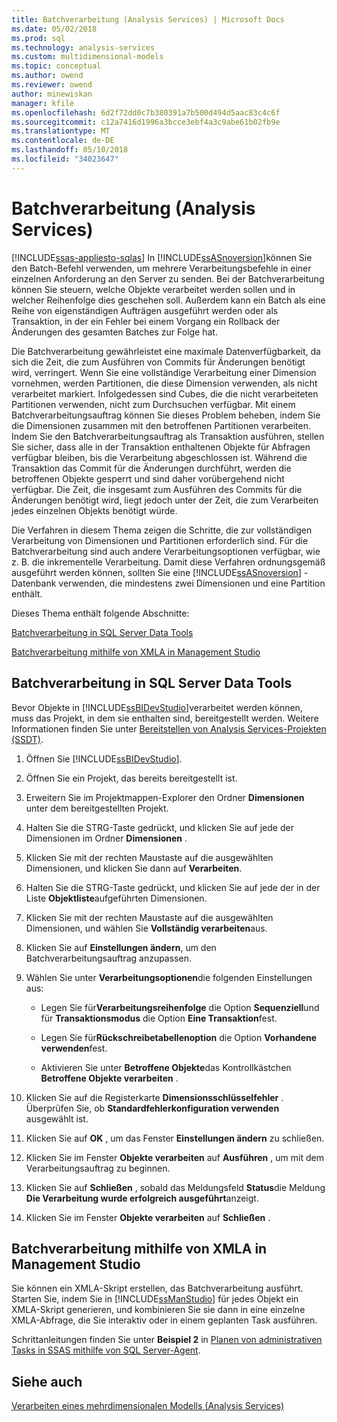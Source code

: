 ```yaml
---
title: Batchverarbeitung (Analysis Services) | Microsoft Docs
ms.date: 05/02/2018
ms.prod: sql
ms.technology: analysis-services
ms.custom: multidimensional-models
ms.topic: conceptual
ms.author: owend
ms.reviewer: owend
author: minewiskan
manager: kfile
ms.openlocfilehash: 6d2f72dd0c7b380391a7b500d494d5aac83c4c6f
ms.sourcegitcommit: c12a7416d1996a3bcce3ebf4a3c9abe61b02fb9e
ms.translationtype: MT
ms.contentlocale: de-DE
ms.lasthandoff: 05/10/2018
ms.locfileid: "34023647"
---
```

# <a name="batch-processing-analysis-services"></a>Batchverarbeitung (Analysis Services)
[!INCLUDE[ssas-appliesto-sqlas](../../includes/ssas-appliesto-sqlas.md)]
  In [!INCLUDE[ssASnoversion](../../includes/ssasnoversion-md.md)]können Sie den Batch-Befehl verwenden, um mehrere Verarbeitungsbefehle in einer einzelnen Anforderung an den Server zu senden. Bei der Batchverarbeitung können Sie steuern, welche Objekte verarbeitet werden sollen und in welcher Reihenfolge dies geschehen soll. Außerdem kann ein Batch als eine Reihe von eigenständigen Aufträgen ausgeführt werden oder als Transaktion, in der ein Fehler bei einem Vorgang ein Rollback der Änderungen des gesamten Batches zur Folge hat.  
  
 Die Batchverarbeitung gewährleistet eine maximale Datenverfügbarkeit, da sich die Zeit, die zum Ausführen von Commits für Änderungen benötigt wird, verringert. Wenn Sie eine vollständige Verarbeitung einer Dimension vornehmen, werden Partitionen, die diese Dimension verwenden, als nicht verarbeitet markiert. Infolgedessen sind Cubes, die die nicht verarbeiteten Partitionen verwenden, nicht zum Durchsuchen verfügbar. Mit einem Batchverarbeitungsauftrag können Sie dieses Problem beheben, indem Sie die Dimensionen zusammen mit den betroffenen Partitionen verarbeiten. Indem Sie den Batchverarbeitungsauftrag als Transaktion ausführen, stellen Sie sicher, dass alle in der Transaktion enthaltenen Objekte für Abfragen verfügbar bleiben, bis die Verarbeitung abgeschlossen ist. Während die Transaktion das Commit für die Änderungen durchführt, werden die betroffenen Objekte gesperrt und sind daher vorübergehend nicht verfügbar. Die Zeit, die insgesamt zum Ausführen des Commits für die Änderungen benötigt wird, liegt jedoch unter der Zeit, die zum Verarbeiten jedes einzelnen Objekts benötigt würde.  
  
 Die Verfahren in diesem Thema zeigen die Schritte, die zur vollständigen Verarbeitung von Dimensionen und Partitionen erforderlich sind. Für die Batchverarbeitung sind auch andere Verarbeitungsoptionen verfügbar, wie z. B. die inkrementelle Verarbeitung. Damit diese Verfahren ordnungsgemäß ausgeführt werden können, sollten Sie eine [!INCLUDE[ssASnoversion](../../includes/ssasnoversion-md.md)] -Datenbank verwenden, die mindestens zwei Dimensionen und eine Partition enthält.  
  
 Dieses Thema enthält folgende Abschnitte:  
  
 [Batchverarbeitung in SQL Server Data Tools](#bkmk_ssdt)  
  
 [Batchverarbeitung mithilfe von XMLA in Management Studio](#bkmk_xmla)  
  
##  <a name="bkmk_ssdt"></a> Batchverarbeitung in SQL Server Data Tools  
 Bevor Objekte in [!INCLUDE[ssBIDevStudio](../../includes/ssbidevstudio-md.md)]verarbeitet werden können, muss das Projekt, in dem sie enthalten sind, bereitgestellt werden. Weitere Informationen finden Sie unter [Bereitstellen von Analysis Services-Projekten &#40;SSDT&#41;](../../analysis-services/multidimensional-models/deploy-analysis-services-projects-ssdt.md).  
  
1.  Öffnen Sie [!INCLUDE[ssBIDevStudio](../../includes/ssbidevstudio-md.md)].  
  
2.  Öffnen Sie ein Projekt, das bereits bereitgestellt ist.  
  
3.  Erweitern Sie im Projektmappen-Explorer den Ordner **Dimensionen** unter dem bereitgestellten Projekt.  
  
4.  Halten Sie die STRG-Taste gedrückt, und klicken Sie auf jede der Dimensionen im Ordner **Dimensionen** .  
  
5.  Klicken Sie mit der rechten Maustaste auf die ausgewählten Dimensionen, und klicken Sie dann auf **Verarbeiten**.  
  
6.  Halten Sie die STRG-Taste gedrückt, und klicken Sie auf jede der in der Liste **Objektliste**aufgeführten Dimensionen.  
  
7.  Klicken Sie mit der rechten Maustaste auf die ausgewählten Dimensionen, und wählen Sie **Vollständig verarbeiten**aus.  
  
8.  Klicken Sie auf **Einstellungen ändern**, um den Batchverarbeitungsauftrag anzupassen.  
  
9. Wählen Sie unter **Verarbeitungsoptionen**die folgenden Einstellungen aus:  
  
    -   Legen Sie für**Verarbeitungsreihenfolge** die Option **Sequenziell**und für **Transaktionsmodus** die Option **Eine Transaktion**fest.  
  
    -   Legen Sie für**Rückschreibetabellenoption** die Option **Vorhandene verwenden**fest.  
  
    -   Aktivieren Sie unter **Betroffene Objekte**das Kontrollkästchen **Betroffene Objekte verarbeiten** .  
  
10. Klicken Sie auf die Registerkarte **Dimensionsschlüsselfehler** . Überprüfen Sie, ob **Standardfehlerkonfiguration verwenden** ausgewählt ist.  
  
11. Klicken Sie auf **OK** , um das Fenster **Einstellungen ändern** zu schließen.  
  
12. Klicken Sie im Fenster **Objekte verarbeiten** auf **Ausführen** , um mit dem Verarbeitungsauftrag zu beginnen.  
  
13. Klicken Sie auf **Schließen** , sobald das Meldungsfeld **Status**die Meldung **Die Verarbeitung wurde erfolgreich ausgeführt**anzeigt.  
  
14. Klicken Sie im Fenster **Objekte verarbeiten** auf **Schließen** .  
  
##  <a name="bkmk_xmla"></a> Batchverarbeitung mithilfe von XMLA in Management Studio  
 Sie können ein XMLA-Skript erstellen, das Batchverarbeitung ausführt. Starten Sie, indem Sie in [!INCLUDE[ssManStudio](../../includes/ssmanstudio-md.md)] für jedes Objekt ein XMLA-Skript generieren, und kombinieren Sie sie dann in eine einzelne XMLA-Abfrage, die Sie interaktiv oder in einem geplanten Task ausführen.  
  
 Schrittanleitungen finden Sie unter **Beispiel 2** in [Planen von administrativen Tasks in SSAS mithilfe von SQL Server-Agent](../../analysis-services/instances/schedule-ssas-administrative-tasks-with-sql-server-agent.md).  
  
## <a name="see-also"></a>Siehe auch  
 [Verarbeiten eines mehrdimensionalen Modells &#40;Analysis Services&#41;](../../analysis-services/multidimensional-models/processing-a-multidimensional-model-analysis-services.md)  
  
  
